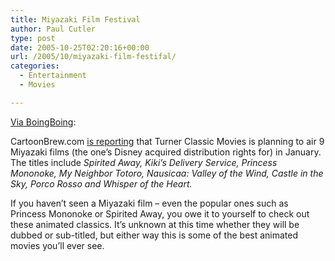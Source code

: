 ```yaml
---
title: Miyazaki Film Festival
author: Paul Cutler
type: post
date: 2005-10-25T02:20:16+00:00
url: /2005/10/miyazaki-film-festifal/
categories:
  - Entertainment
  - Movies

---
```

[Via BoingBoing][1]:

CartoonBrew.com [is reporting][2] that Turner Classic Movies is planning to air 9 Miyazaki films (the one&#8217;s Disney acquired distribution rights for) in January. The titles include _Spirited Away, Kiki&#8217;s Delivery Service, Princess Mononoke, My Neighbor Totoro, Nausicaa: Valley of the Wind, Castle in the Sky, Porco Rosso and Whisper of the Heart._

If you haven&#8217;t seen a Miyazaki film &#8211; even the popular ones such as Princess Mononoke or Spirited Away, you owe it to yourself to check out these animated classics. It&#8217;s unknown at this time whether they will be dubbed or sub-titled, but either way this is some of the best animated movies you&#8217;ll ever see.

 [1]: http://www.boingboing.net/2005/10/24/miyazaki_film_festiv.html
 [2]: http://www.cartoonbrew.com/archives/2005_10.html#001432
